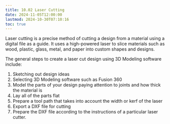 ```yaml
---
title: 10.02 Laser Cutting
date: 2024-11-05T12:00:00
lastmod: 2024-10-30T07:10:16
toc: true
---
```


Laser cutting is a precise method of cutting a design from a material using a digital file as a guide. It uses a high-powered laser to slice materials such as wood, plastic, glass, metal, and paper into custom shapes and designs.

The general steps to create a laser cut design using 3D Modeling software include:

1. Sketching out design ideas
2. Selecting 3D Modeling software such as Fusion 360
3. Model the parts of your design paying attention to joints and how thick the material is
4. Lay all of the parts flat
5. Prepare a tool path that takes into account the width or kerf of the laser
6. Export a DXF file for cutting
7. Prepare the DXF file according to the instructions of a particular laser cutter.
